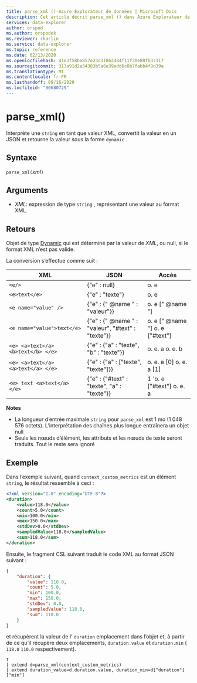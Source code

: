 ```yaml
---
title: parse_xml ()-Azure Explorateur de données | Microsoft Docs
description: Cet article décrit parse_xml () dans Azure Explorateur de données.
services: data-explorer
author: orspod
ms.author: orspodek
ms.reviewer: rkarlin
ms.service: data-explorer
ms.topic: reference
ms.date: 02/13/2020
ms.openlocfilehash: 41e3f58ba857e23d31062484f11f30e80fb37317
ms.sourcegitcommit: 313a91d2a34383b5a6e39add6c8b7fabb4f8d39a
ms.translationtype: MT
ms.contentlocale: fr-FR
ms.lasthandoff: 09/16/2020
ms.locfileid: "90680729"
---
```

# <a name="parse_xml"></a>parse_xml()

Interprète une `string` en tant que valeur XML, convertit la valeur en un JSON et retourne la valeur sous la forme `dynamic` .

## <a name="syntax"></a>Syntaxe

`parse_xml(`*xml*`)`

## <a name="arguments"></a>Arguments

* *XML*: expression de type `string` , représentant une valeur au format XML.

## <a name="returns"></a>Retours

Objet de type [Dynamic](./scalar-data-types/dynamic.md) qui est déterminé par la valeur de *XML*, ou null, si le format XML n’est pas valide.

La conversion s’effectue comme suit :

XML                                |JSON                                            |Accès
-----------------------------------|------------------------------------------------|--------------         
`<e/>`                             | {"e" : null}                                  | o. e
`<e>text</e>`                      | {"e" : "texte"}                                | o. e
`<e name="value" />`               | {"e" : {" @name " : "valeur"}}                     | o. e [" @name "]
`<e name="value">text</e>`         | {"e" : {" @name " : "valeur", "#text" : "texte"}} | o. e [" @name "] o. e ["#text"]
`<e> <a>text</a> <b>text</b> </e>` | {"e" : {"a" : "texte", "b" : "texte"}}          | o. e. a o. e. b
`<e> <a>text</a> <a>text</a> </e>` | {"e" : {"a" : ["texte", "texte"]}}             | o. e. a [0] o. e. a [1]
`<e> text <a>text</a> </e>`        | {"e" : {"#text" : "texte", "a" : "texte"}}      | 1 'o. e ["#text"] o. e. a

**Notes**

* La longueur d’entrée maximale `string` pour `parse_xml` est 1 mo (1 048 576 octets). L’interprétation des chaînes plus longue entraînera un objet null
* Seuls les nœuds d’élément, les attributs et les nœuds de texte seront traduits. Tout le reste sera ignoré
 
## <a name="example"></a>Exemple

Dans l’exemple suivant, quand `context_custom_metrics` est un élément `string`, le résultat ressemble à ceci : 

```xml
<?xml version="1.0" encoding="UTF-8"?>
<duration>
    <value>118.0</value>
    <count>5.0</count>
    <min>100.0</min>
    <max>150.0</max>
    <stdDev>0.0</stdDev>
    <sampledValue>118.0</sampledValue>
    <sum>118.0</sum>
</duration>
```

Ensuite, le fragment CSL suivant traduit le code XML au format JSON suivant :

```json
{
    "duration": {
        "value": 118.0,
        "count": 5.0,
        "min": 100.0,
        "max": 150.0,
        "stdDev": 0.0,
        "sampledValue": 118.0,
        "sum": 118.0
    }
}
```

et récupèrent la valeur de l' `duration` emplacement dans l’objet et, à partir de ce qu’il récupère deux emplacements, `duration.value` et `duration.min` ( `118.0` `110.0` respectivement).

```kusto
T
| extend d=parse_xml(context_custom_metrics) 
| extend duration_value=d.duration.value, duration_min=d["duration"]["min"]
```

